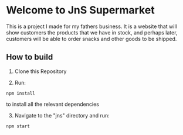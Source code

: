 # Welcome to JnS Supermarket

This is a project I made for my fathers business. It is a website that will show customers the products that we have in stock, and perhaps later, customers will be able to order snacks and other goods to be shipped.

## How to build

1. Clone this Repository

2. Run:
```
npm install
```
to install all the relevant dependencies

3. Navigate to the "jns" directory and run:
```
npm start
```

